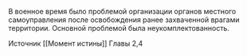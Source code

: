 В военное время было проблемой организации органов местного самоуправления после освобождения ранее захваченной врагами территории. Основной проблемой была неукомплектованность.

Источник [[Момент истины]] Главы 2,4